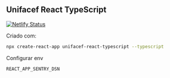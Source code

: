 
## Unifacef React TypeScript
[![Netlify Status](https://api.netlify.com/api/v1/badges/e57b2e44-9347-4481-9a66-15adee0aab92/deploy-status)](https://app.netlify.com/sites/unifacef-react-br/deploys)

Criado com:

```bash
npx create-react-app unifacef-react-typescript --typescript
```

Configurar env

```env
REACT_APP_SENTRY_DSN
```